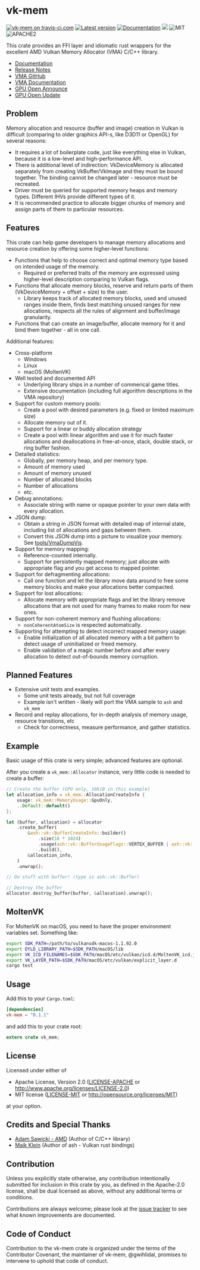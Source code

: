 vk-mem
========

[![vk-mem on travis-ci.com](https://travis-ci.com/gwihlidal/vk-mem-rs.svg?branch=master)](https://travis-ci.com/gwihlidal/vk-mem-rs)
[![Latest version](https://img.shields.io/crates/v/vk-mem.svg)](https://crates.io/crates/vk-mem)
[![Documentation](https://docs.rs/vk-mem/badge.svg)](https://docs.rs/vk-mem)
[![](https://tokei.rs/b1/github/gwihlidal/vk-mem-rs)](https://github.com/gwihlidal/vk-mem-rs)
![MIT](https://img.shields.io/badge/license-MIT-blue.svg)
![APACHE2](https://img.shields.io/badge/license-APACHE2-blue.svg)

This crate provides an FFI layer and idiomatic rust wrappers for the excellent AMD Vulkan Memory Allocator (VMA) C/C++ library.

- [Documentation](https://docs.rs/vk-mem)
- [Release Notes](https://github.com/gwihlidal/vk-mem-rs/releases)
- [VMA GitHub](https://github.com/GPUOpen-LibrariesAndSDKs/VulkanMemoryAllocator)
- [VMA Documentation](https://gpuopen-librariesandsdks.github.io/VulkanMemoryAllocator/html/)
- [GPU Open Announce](https://gpuopen.com/gaming-product/vulkan-memory-allocator/)
- [GPU Open Update](https://gpuopen.com/vulkan-memory-allocator-2-1/)

## Problem

Memory allocation and resource (buffer and image) creation in Vulkan is difficult (comparing to older graphics API-s, like D3D11 or OpenGL) for several reasons:
* It requires a lot of boilerplate code, just like everything else in Vulkan, because it is a low-level and high-performance API.
* There is additional level of indirection: VkDeviceMemory is allocated separately from creating VkBuffer/VkImage and they must be bound together. The binding cannot be changed later - resource must be recreated.
* Driver must be queried for supported memory heaps and memory types. Different IHVs provide different types of it.
* It is recommended practice to allocate bigger chunks of memory and assign parts of them to particular resources.

## Features

This crate can help game developers to manage memory allocations and resource creation by offering some higher-level functions:
* Functions that help to choose correct and optimal memory type based on intended usage of the memory.
    * Required or preferred traits of the memory are expressed using higher-level description comparing to Vulkan flags.
* Functions that allocate memory blocks, reserve and return parts of them (VkDeviceMemory + offset + size) to the user.
    * Library keeps track of allocated memory blocks, used and unused ranges inside them, finds best matching unused ranges for new allocations, respects all the rules of alignment and buffer/image granularity.
* Functions that can create an image/buffer, allocate memory for it and bind them together - all in one call.

Additional features:
* Cross-platform
    * Windows
    * Linux
    * macOS (MoltenVK)
* Well tested and documented API
    * Underlying library ships in a number of commerical game titles.
    * Extensive documentation (including full algorithm descriptions in the VMA repository)
* Support for custom memory pools:
    * Create a pool with desired parameters (e.g. fixed or limited maximum size)
    * Allocate memory out of it.
    * Support for a linear or buddy allocation strategy
    * Create a pool with linear algorithm and use it for much faster allocations and deallocations in free-at-once, stack, double stack, or ring buffer fashion.
* Detailed statistics:
    * Globally, per memory heap, and per memory type.
    * Amount of memory used
    * Amount of memory unused
    * Number of allocated blocks
    * Number of allocations
    * etc.
* Debug annotations:
    * Associate string with name or opaque pointer to your own data with every allocation.
* JSON dump:
    * Obtain a string in JSON format with detailed map of internal state, including list of allocations and gaps between them.
    * Convert this JSON dump into a picture to visualize your memory. See [tools/VmaDumpVis](https://github.com/GPUOpen-LibrariesAndSDKs/VulkanMemoryAllocator/blob/master/tools/VmaDumpVis/README.md).
* Support for memory mapping:
    * Reference-counted internally.
    * Support for persistently mapped memory; just allocate with appropriate flag and you get access to mapped pointer.
* Support for defragmenting allocations:
    * Call one function and let the library move data around to free some memory blocks and make your allocations better compacted.
* Support for lost allocations:
    * Allocate memory with appropriate flags and let the library remove allocations that are not used for many frames to make room for new ones.
* Support for non-coherent memory and flushing allocations:
    * `nonCoherentAtomSize` is respected automatically.
* Supporting for attempting to detect incorrect mapped memory usage:
    * Enable initialization of all allocated memory with a bit pattern to detect usage of uninitialized or freed memory.
    * Enable validation of a magic number before and after every allocation to detect out-of-bounds memory corruption.

## Planned Features

* Extensive unit tests and examples.
    * Some unit tests already, but not full coverage
    * Example isn't written - likely will port the VMA sample to `ash` and `vk_mem`
* Record and replay allocations, for in-depth analysis of memory usage, resource transitions, etc
    * Check for correctness, measure performance, and gather statistics.

## Example

Basic usage of this crate is very simple; advanced features are optional.

After you create a `vk_mem::Allocator` instance, very little code is needed to create a buffer:

```rust
// Create the buffer (GPU only, 16KiB in this example)
let allocation_info = vk_mem::AllocationCreateInfo {
    usage: vk_mem::MemoryUsage::GpuOnly,
    ..Default::default()
};

let (buffer, allocation) = allocator
    .create_buffer(
        &ash::vk::BufferCreateInfo::builder()
            .size(16 * 1024)
            .usage(ash::vk::BufferUsageFlags::VERTEX_BUFFER | ash::vk::BufferUsageFlags::TRANSFER_DST)
            .build(),
        &allocation_info,
    )
    .unwrap();

// Do stuff with buffer! (type is ash::vk::Buffer)

// Destroy the buffer
allocator.destroy_buffer(buffer, &allocation).unwrap();
```

## MoltenVK

For MoltenVK on macOS, you need to have the proper environment variables set. Something like:
```bash
export SDK_PATH=/path/to/vulkansdk-macos-1.1.92.0
export DYLD_LIBRARY_PATH=$SDK_PATH/macOS/lib
export VK_ICD_FILENAMES=$SDK_PATH/macOS/etc/vulkan/icd.d/MoltenVK_icd.json
export VK_LAYER_PATH=$SDK_PATH/macOS/etc/vulkan/explicit_layer.d
cargo test
```

## Usage

Add this to your `Cargo.toml`:

```toml
[dependencies]
vk-mem = "0.1.1"
```

and add this to your crate root:

```rust
extern crate vk_mem;
```

## License

Licensed under either of

 * Apache License, Version 2.0 ([LICENSE-APACHE](LICENSE-APACHE) or http://www.apache.org/licenses/LICENSE-2.0)
 * MIT license ([LICENSE-MIT](LICENSE-MIT) or http://opensource.org/licenses/MIT)

at your option.

## Credits and Special Thanks

- [Adam Sawicki - AMD](https://github.com/adam-sawicki-amd) (Author of C/C++ library)
- [Maik Klein](https://github.com/MaikKlein) (Author of ash - Vulkan rust bindings)

## Contribution

Unless you explicitly state otherwise, any contribution intentionally submitted
for inclusion in this crate by you, as defined in the Apache-2.0 license, shall
be dual licensed as above, without any additional terms or conditions.

Contributions are always welcome; please look at the [issue tracker](https://github.com/gwihlidal/vk-mem-rs/issues) to see what
known improvements are documented.

## Code of Conduct

Contribution to the vk-mem crate is organized under the terms of the
Contributor Covenant, the maintainer of vk-mem, @gwihlidal, promises to
intervene to uphold that code of conduct.